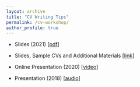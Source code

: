 ```yaml
---
layout: archive
title: "CV Writing Tips"
permalink: /cv-workshop/
author_profile: true
---
```



- Slides (2021) [[pdf](/files/cv-workshop/CV-Writing-Workshop-2021.pdf)]

- Slides, Sample CVs and Additional Materials [[link](/files/cv-workshop/CV-Writing-Workshop-2020.zip)]

- Online Presentation (2020) [[video](https://www.aparat.com/v/zfSBk)]

- Presentation (2018) [[audio](/files/cv-workshop/audio-2018.m4a)]